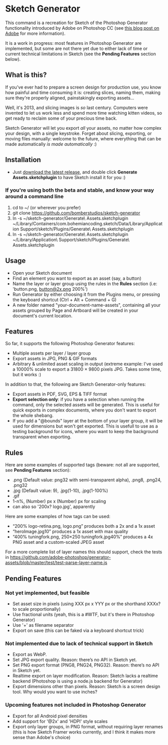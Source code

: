 # Sketch Generator

This command is a recreation for Sketch of the Photoshop Generator functionality introduced by Adobe on Photoshop CC (see [this blog post on Adobe](http://blogs.adobe.com/photoshopdotcom/2013/09/introducing-adobe-generator-for-photoshop-cc.html) for more information).

It is a work in progress: most features in Photoshop Generator are implemented, but some are not there yet due to either lack of time or current technical limitations in Sketch (see the **Pending Features** section below).


## What is this?

If you've ever had to prepare a screen design for production use, you know how painful and time consuming it is: creating slices, naming them, making sure they're properly aligned, painstakingly exporting assets...

Well, it's 2013, and slicing images is *so* last century. Computers were invented to let us work less and spend more time watching kitten videos, so get ready to reclaim some of your precious time back.

Sketch Generator will let you export *all* your assets, no matter how complex your design, with a single keystroke. Forget about slicing, exporting, or moving files manually: welcome to the future, where everything that can be made automatically *is made automatically* :)

## Installation

- Just [download the latest release](https://github.com/bomberstudios/sketch-generator/releases/tag/v0.2), and double click **Generate Assets.sketchplugin** to have Sketch install it for you :)

### If you're using both the beta and stable, and know your way around a command line

1. cd to ~/ (or wherever you prefer)
2. git clone https://github.com/bomberstudios/sketch-generator
3. ln -s ~/sketch-generator/Generate\ Assets.sketchplugin ~/Library/Containers/com.bohemiancoding.sketch/Data/Library/Application Support/sketch/Plugins/Generate\ Assets.sketchplugin
4. ln -s ~/sketch-generator/Generate\ Assets.sketchplugin ~/Library/Application\ Support/sketch/Plugins/Generate\ Assets.sketchplugin

## Usage

- Open your Sketch document
- Find an element you want to export as an asset (say, a button)
- Name the layer or layer group using the rules in the **Rules** section (i.e: 'button.png, button@2x.png 200%')
- Run Generator by either choosing it from the Plugins menu, or pressing the keyboard shortcut (Ctrl + Alt + Command + G)
- A new folder named "your-document-name-assets", containing all your assets grouped by Page and Artboard will be created in your document's current location.

## Features

So far, it supports the following Photoshop Generator features:

- Multiple assets per layer / layer group
- Export assets in JPG, PNG & GIF formats
- Arbitrary & unlimited asset scaling in output (extreme example: I've used a 10000% scale to export a 31800 × 9800 pixels JPG. Takes some time, but it works :)

In addition to that, the following are Sketch Generator-only features:

- Export assets in PDF, SVG, EPS & TIFF format
- **Export selection only**: if you have a selection when running the command, only the selected assets will be generated. This is useful for quick exports in complex documents, where you don't want to export the whole shebang.
- If you add a "@bounds" layer at the bottom of your layer group, it will be used for dimensions but won't get exported. This is usefull to use as a testing background for icons, where you want to keep the background transparent when exporting.

## Rules

Here are some examples of supported tags (beware: not all are supported, see **Pending Features** section):

- .png (Default value: png32 with semi-transparent alpha), .png8, .png24, .png32
- .jpg (Default value: 9), .jpg(1-10), .jpg(1-100%)
- .gif
- 1-n%, (Number) px x (Number) px for scaling
- can also so '200x? logo.jpg', apparently

Here are some examples of how tags can be used:

- “200% logo-retina.png, logo.png” produces both a 2x and a 1x asset
- “heroImage.jpg10” produces a 1x asset with max quality
- “400% tuningfork.png, 250×250 tuningfork.jpg40%” produces a 4x PNG asset and a custom-scaled JPEG asset

For a more complete list of layer names this should support, check the tests in <https://github.com/adobe-photoshop/generator-assets/blob/master/test/test-parse-layer-name.js>


## Pending Features

### Not yet implemented, but feasible

- Set asset size in pixels (using XXX px x YYY px or the shorthand XXXx? to scale proportionally)
- Use fractional units (yeah, this is a #WTF, but it's there in Photoshop Generator)
- Use '+' as filename separator
- Export on save (this can be faked via a keyboard shortcut trick)

### Not implemented due to lack of technical support in Sketch

- Export as WebP.
- Set JPG export quality. Reason: there’s no API in Sketch yet.
- Set PNG export format (PNG8, PNG24, PNG32). Reason: there’s no API in Sketch yet.
- Realtime export on layer modification. Reason: Sketch lacks a realtime backend (Photoshop is using a node.js backend for Generator)
- Export dimensions other than pixels. Reason: Sketch is a screen design tool. Why would you want to use inches?

### Upcoming features not included in Photoshop Generator

- Export for all Android pixel densities
- Add support for '@2x' and 'HDPI' style scales
- Export only layer groups, in PNG format, without requiring layer renames (this is how Sketch Framer works currently, and I think it makes more sense than Adobe's choice)

